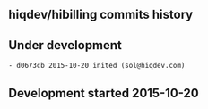 hiqdev/hibilling commits history
--------------------------------

## Under development

    - d0673cb 2015-10-20 inited (sol@hiqdev.com)

## Development started 2015-10-20

